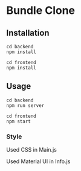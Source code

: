 # Bundle Clone

## Installation

```
cd backend
npm install

cd frontend
npm install
```

## Usage

```
cd backend
npm run server

cd frontend
npm start
```

### Style

Used CSS in Main.js

Used Material UI in Info.js
